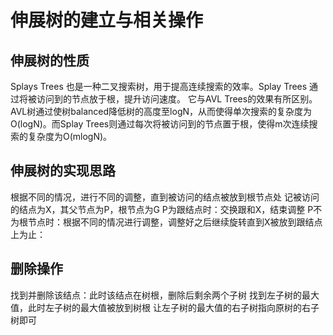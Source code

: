 # 伸展树的建立与相关操作
## 伸展树的性质
Splays Trees 也是一种二叉搜索树，用于提高连续搜索的效率。Splay Trees 通过将被访问到的节点放于根，提升访问速度。
它与AVL Trees的效果有所区别。AVL树通过使树balanced降低树的高度至logN，从而使得单次搜索的复杂度为O(logN)。而Splay Trees则通过每次将被访问到的节点置于根，使得m次连续搜索的复杂度为O(mlogN)。
## 伸展树的实现思路
根据不同的情况，进行不同的调整，直到被访问的结点被放到根节点处
记被访问的结点为X，其父节点为P，根节点为G
P为跟结点时：交换跟和X，结束调整
P不为根节点时：根据不同的情况进行调整，调整好之后继续旋转直到X被放到跟结点上为止：
## 删除操作
找到并删除该结点：此时该结点在树根，删除后剩余两个子树
找到左子树的最大值，此时左子树的最大值被放到树根
让左子树的最大值的右子树指向原树的右子树即可
